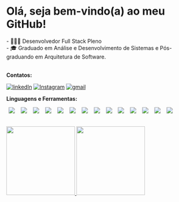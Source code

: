 <div>
	<h1><b>Olá, seja bem-vindo(a) ao meu GitHub!</b></h1>
	- 👨🏽‍💻 Desenvolvedor Full Stack Pleno <br>
	- 🎓 Graduado em Análise e Desenvolvimento de Sistemas e Pós-graduando em Arquitetura de Software. <br>
</div>

<br>

<p><b>Contatos:</b></p> 

<p >
	<a href="https://www.linkedin.com/in/eduardoconceicao90/"><img src="https://user-images.githubusercontent.com/71357905/218304641-14f7d622-e44c-4d0f-9100-dec209c440f2.png" alt="linkedIn"/></a>
	<a href="https://www.instagram.com/_eduardoconceicao90/"><img src="https://img.icons8.com/bubbles/50/000000/instagram.png" alt="Instagram"/></a>
	<a href="mailto:contato@eduardosaconceicao@gmail.com"><img src="https://user-images.githubusercontent.com/71357905/218303896-5f9fd48f-9155-47a9-bfea-4b4ca5e14c4c.png" alt="gmail"/></a>
	<!-- <a href="https://wa.me/558198378"><img src="https://user-images.githubusercontent.com/71357905/218304605-c8fdbd1c-465d-4fbe-99de-601a16dbdbe5.png" alt="whatsapp"/></a> -->
</p>

<p><b>Linguagens e Ferramentas:</b></p> 

<p>
	<img src="https://img.shields.io/badge/java-%23ED8B00.svg?style=for-the-badge&logo=openjdk&logoColor=white" hspace="6px"/>
	<img src="https://img.shields.io/badge/Spring-6DB33F?style=for-the-badge&logo=spring&logoColor=white" hspace="6px"/>
	<img src="https://img.shields.io/badge/Angular-DD0031?style=for-the-badge&logo=angular&logoColor=white" hspace="6px"/>
	<img src="https://img.shields.io/badge/Oracle-F80000?style=for-the-badge&logo=oracle&logoColor=white" hspace="6px"/>	
	<img src="https://img.shields.io/badge/PostgreSQL-316192?style=for-the-badge&logo=postgresql&logoColor=white" hspace="6px"/> 
 	<img src="https://img.shields.io/badge/Rabbitmq-FF6600?style=for-the-badge&logo=rabbitmq&logoColor=white" hspace="6px"/> 
	<img src="https://img.shields.io/badge/Git-E34F26?style=for-the-badge&logo=git&logoColor=white" hspace="6px"/>
	<img src="https://img.shields.io/badge/Docker-2496ED?style=for-the-badge&logo=docker&logoColor=white" hspace="6px"/>
	<img src="https://img.shields.io/badge/TypeScript-007ACC?style=for-the-badge&logo=typescript&logoColor=white" hspace="6px"/>
	<img src="https://img.shields.io/badge/JavaScript-F7DF1E?style=for-the-badge&logo=javascript&logoColor=black" hspace="6px"/>
	<img src="https://img.shields.io/badge/HTML-239120?style=for-the-badge&logo=html5&logoColor=white" hspace="6px"/>
	<img src="https://img.shields.io/badge/CSS-239120?&style=for-the-badge&logo=css3&logoColor=white" hspace="6px"/>
	<img src="https://img.shields.io/badge/Ionic-%233880FF.svg?style=for-the-badge&logo=Ionic&logoColor=white" hspace="6px"/>
	<img src="https://img.shields.io/badge/AWS-%23FF9900.svg?style=for-the-badge&logo=amazon-aws&logoColor=white" hspace="6px"/>
</p>

<br>

<div>
	<a href="https://github.com/eduardoconceicao90">
	<img height="180em" src="https://github-readme-stats.vercel.app/api/top-langs/?username=eduardoconceicao90&layout=compact&langs_count=7&theme=dracula"/>
	<img height="180em" src="https://github-readme-stats.vercel.app/api?username=eduardoconceicao90&show_icons=true&theme=dracula&include_all_commits=true&count_private=true"/>
</div>
